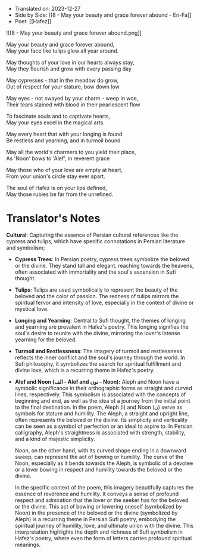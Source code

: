 
- Translated on: 2023-12-27   
- Side by Side: [[8 - May your beauty and grace forever abound - En-Fa]]
- Poet:  [[Hafez]]  

![[8 - May your beauty and grace forever abound.png]]
 
 May your beauty and grace forever abound,    
 May your face like tulips glow all year around.    
 
 May thoughts of your love in our hearts always stay,    
 May they flourish and grow with every passing day    
 
 May cypresses - that in the meadow do grow,    
 Out of respect for your stature, bow down low    
 
 May eyes - not swayed by your charm - weep in woe,    
 Their tears stained with blood in their pearlescent flow    
 
 To fascinate souls and to captivate hearts,    
 May your eyes excel in the magical arts.    
 
 May every heart that with your longing is found    
 Be restless and yearning, and in turmoil bound    
 
 May all the world's charmers to you yield their place,     
 As 'Noon' bows to 'Alef', in reverent grace    
 
 May those who of your love are empty at heart,    
 From your union's circle stay ever apart.    
 
 The soul of Hafez is on your lips defined,    
 May those rubies be far from the unrefined. 


# Translator's Notes

**Cultural**: Capturing the essence of Persian cultural references like the cypress and tulips, which have specific connotations in Persian literature and symbolism;
- **Cypress Trees**: In Persian poetry, cypress trees symbolize the beloved or the divine. They stand tall and elegant, reaching towards the heavens, often associated with immortality and the soul's ascension in Sufi thought.
    
- **Tulips**: Tulips are used symbolically to represent the beauty of the beloved and the color of passion. The redness of tulips mirrors the spiritual fervor and intensity of love, especially in the context of divine or mystical love.
    
- **Longing and Yearning**: Central to Sufi thought, the themes of longing and yearning are prevalent in Hafez's poetry. This longing signifies the soul's desire to reunite with the divine, mirroring the lover's intense yearning for the beloved.
    
- **Turmoil and Restlessness**: The imagery of turmoil and restlessness reflects the inner conflict and the soul's journey through the world. In Sufi philosophy, it symbolizes the search for spiritual fulfillment and divine love, which is a recurring theme in Hafez's poetry.
- **Alef and Noon (الف - Alef and نون - Noon):** Aleph and Noon have a symbolic significance in their orthographic forms as straight and curved lines, respectively. This symbolism is associated with the concepts of beginning and end, as well as the idea of a journey from the initial point to the final destination. In the poem, Aleph (ا) and Noon (ن) serve as symbols for stature and humility. 
	The Aleph, a straight and upright line, often represents the beloved or the divine. Its simplicity and verticality can be seen as a symbol of perfection or an ideal to aspire to. In Persian calligraphy, Aleph's straightness is associated with strength, stability, and a kind of majestic simplicity.

	Noon, on the other hand, with its curved shape ending in a downward sweep, can represent the act of bowing or humility. The curve of the Noon, especially as it bends towards the Aleph, is symbolic of a devotee or a lover bowing in respect and humility towards the beloved or the divine.
	
	In the specific context of the poem, this imagery beautifully captures the essence of reverence and humility. It conveys a sense of profound respect and admiration that the lover or the seeker has for the beloved or the divine. This act of bowing or lowering oneself (symbolized by Noon) in the presence of the beloved or the divine (symbolized by Aleph) is a recurring theme in Persian Sufi poetry, embodying the spiritual journey of humility, love, and ultimate union with the divine. This interpretation highlights the depth and richness of Sufi symbolism in Hafez's poetry, where even the form of letters carries profound spiritual meanings.
